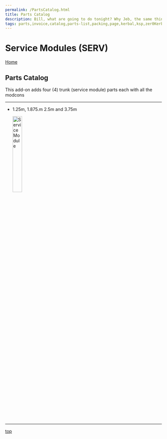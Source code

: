 ```yaml
---
permalink: /PartsCatalog.html
title: Parts Catalog
description: Bill, what are going to do tonight? Why Jeb, the same thing we do every night, Take over the world!
tags: parts,invoice,catalog,parts-list,packing,page,kerbal,ksp,zer0Kerbal,zedK
---
```

<!-- PartsCatalog.md v1.1.4.1
Service Modules (SERV)
created: 01 Feb 2022
updated: 01 Oct 2022 -->

<script src="https://kit.fontawesome.com/0ea5493613.js" crossorigin="anonymous"></script>
<i class="fa-solid fa-explosion fa-beat-fade fa-3x" style="--fa-beat-fade-opacity: 0.1; --fa-beat-fade-scale: 1.25;color: #FF7E03" ></i>

# Service Modules (SERV)

[Home](./index.md)

## Parts Catalog

This add-on adds four (4) trunk (service module) parts each with all the modcons

---

* 1.25m, 1.875.m 2.5m and 3.75m


  <img src="https://raw.githubusercontent.com/zer0Kerbal/ServiceModules/master/docs/thumbs/serv-250_icon.png" alt="Service Module" width="25%" height="25%" />

---

[top](#parts-catalog)

<!-- this file CC BY-ND 4.0 by zer0Kerbal -->